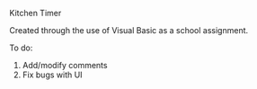 Kitchen Timer

Created through the use of Visual Basic as a school assignment.

To do:
1) Add/modify comments
2) Fix bugs with UI
